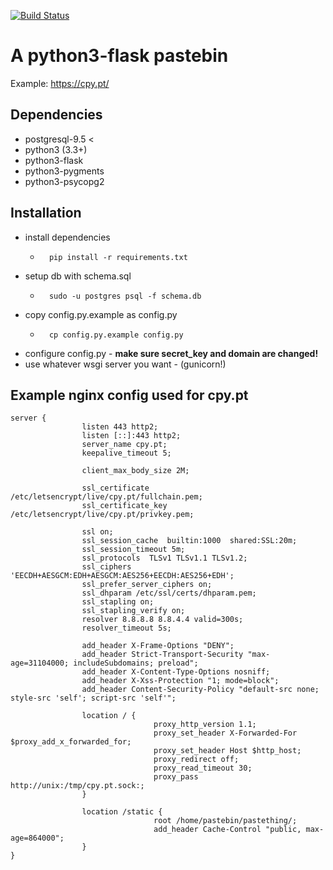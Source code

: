 [![Build Status](https://travis-ci.org/lbatalha/pastething.svg?branch=master)](https://travis-ci.org/lbatalha/pastething)
# A python3-flask pastebin

Example: https://cpy.pt/

## Dependencies

* postgresql-9.5 <
* python3 (3.3+)
* python3-flask
* python3-pygments
* python3-psycopg2

## Installation

* install dependencies
	* ```
		pip install -r requirements.txt
		```
* setup db with schema.sql
	* ```
		sudo -u postgres psql -f schema.db
		```
* copy config.py.example as config.py
	* ```
		cp config.py.example config.py
		```
* configure config.py - **make sure secret_key and domain are changed!**
* use whatever wsgi server you want - (gunicorn!)


## Example nginx config used for cpy.pt

```
server {
				listen 443 http2;
				listen [::]:443 http2;
				server_name cpy.pt;
				keepalive_timeout 5;

				client_max_body_size 2M;

				ssl_certificate /etc/letsencrypt/live/cpy.pt/fullchain.pem;
				ssl_certificate_key /etc/letsencrypt/live/cpy.pt/privkey.pem;

				ssl on;
				ssl_session_cache  builtin:1000  shared:SSL:20m;
				ssl_session_timeout 5m;
				ssl_protocols  TLSv1 TLSv1.1 TLSv1.2;
				ssl_ciphers 'EECDH+AESGCM:EDH+AESGCM:AES256+EECDH:AES256+EDH';
				ssl_prefer_server_ciphers on;
				ssl_dhparam /etc/ssl/certs/dhparam.pem;
				ssl_stapling on;
				ssl_stapling_verify on;
				resolver 8.8.8.8 8.8.4.4 valid=300s;
				resolver_timeout 5s;

				add_header X-Frame-Options "DENY";
				add_header Strict-Transport-Security "max-age=31104000; includeSubdomains; preload";
				add_header X-Content-Type-Options nosniff;
				add_header X-Xss-Protection "1; mode=block";
				add_header Content-Security-Policy "default-src none; style-src 'self'; script-src 'self'";

				location / {
								proxy_http_version 1.1;
								proxy_set_header X-Forwarded-For $proxy_add_x_forwarded_for;
								proxy_set_header Host $http_host;
								proxy_redirect off;
								proxy_read_timeout 30;
								proxy_pass http://unix:/tmp/cpy.pt.sock:;
				}

				location /static {
								root /home/pastebin/pastething/;
								add_header Cache-Control "public, max-age=864000";
				}
}

```
